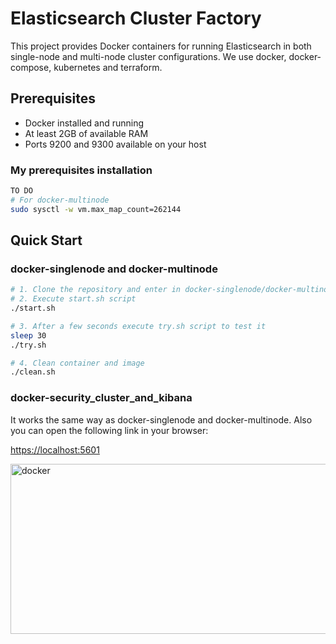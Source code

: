 # Elasticsearch Cluster Factory

This project provides Docker containers for running Elasticsearch in both single-node and multi-node cluster configurations. We use docker, docker-compose, kubernetes and terraform.

## Prerequisites
- Docker installed and running
- At least 2GB of available RAM
- Ports 9200 and 9300 available on your host

### My prerequisites installation
```bash
TO DO
# For docker-multinode
sudo sysctl -w vm.max_map_count=262144
```

## Quick Start

### docker-singlenode and docker-multinode
```bash
# 1. Clone the repository and enter in docker-singlenode/docker-multinode directory
# 2. Execute start.sh script
./start.sh

# 3. After a few seconds execute try.sh script to test it
sleep 30
./try.sh

# 4. Clean container and image
./clean.sh
```

### docker-security\_cluster\_and\_kibana
It works the same way as docker-singlenode and docker-multinode. Also you can open the following link in your browser: 

[https://localhost:5601](https://localhost:5601)

<img width="720" height="272" alt="docker" src="https://github.com/user-attachments/assets/9a87f915-e5a8-47cb-82c4-b0ad19357c3a" />


